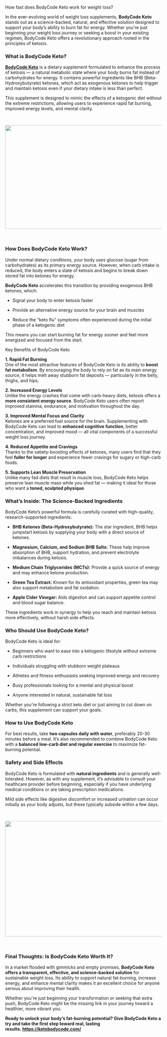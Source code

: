 How fast does BodyCode Keto work for weight loss?

<div id="post-body-9123279653457851493" class="post-body entry-content float-container">
<p data-end="644" data-start="261">In the ever-evolving world of weight loss supplements, <strong data-end="333" data-start="316">BodyCode Keto</strong> stands out as a science-backed, natural, and effective solution designed to support your body&rsquo;s ability to burn fat for energy. Whether you're just beginning your weight loss journey or seeking a boost in your existing regimen, BodyCode Keto offers a revolutionary approach rooted in the principles of ketosis.</p>
<h3 data-end="672" data-start="646">What is BodyCode Keto?</h3>
<p data-end="1043" data-start="674"><a href="https://ketobodycode.com/"><strong data-end="691" data-start="674">BodyCode Keto</strong></a> is a dietary supplement formulated to enhance the process of ketosis &mdash; a natural metabolic state where your body burns fat instead of carbohydrates for energy. It contains powerful ingredients like BHB (Beta-Hydroxybutyrate) ketones, which act as exogenous ketones to help trigger and maintain ketosis even if your dietary intake is less than perfect.</p>
<p data-end="1239" data-start="1045">This supplement is designed to mimic the effects of a ketogenic diet without the extreme restrictions, allowing users to experience rapid fat burning, improved energy levels, and mental clarity.</p>
<p data-end="1239" data-start="1045">&nbsp;</p>
<div class="separator" style="clear: both; text-align: center;"><img src="https://blogger.googleusercontent.com/img/b/R29vZ2xl/AVvXsEgblBZcLxjN6-hiH9KiCdhjCd5P8IKlOsWkKORkD5issuK8wtqYs1RJjuRes23U90dhm-jGahvdZ3k8kRHVHK9hn2Gr1IOVClFRz4jr4twwABf5DX7l1KVxmsyQUC4J9HQ76W1d-Wj_bkbOTacBUG0LcXjtH0kVp52rvpGkXYZnZU939_p87iOBxZAIxwI/w640-h332/Keto%20Spark.jpg" alt="" width="640" height="332" border="0" data-original-height="531" data-original-width="1024" /></div>
<p>&nbsp;</p>
<h3 data-end="1273" data-start="1241">How Does BodyCode Keto Work?</h3>
<p data-end="1521" data-start="1275">Under normal dietary conditions, your body uses glucose (sugar from carbohydrates) as its primary energy source. However, when carb intake is reduced, the body enters a state of ketosis and begins to break down stored fat into ketones for energy.</p>
<p data-end="1611" data-start="1523"><strong data-end="1540" data-start="1523">BodyCode Keto</strong> accelerates this transition by providing exogenous BHB ketones, which:</p>
<ul data-end="1817" data-start="1613">
<li data-end="1655" data-start="1613">
<p data-end="1655" data-start="1615">Signal your body to enter ketosis faster</p>
</li>
<li data-end="1721" data-start="1656">
<p data-end="1721" data-start="1658">Provide an alternative energy source for your brain and muscles</p>
</li>
<li data-end="1817" data-start="1722">
<p data-end="1817" data-start="1724">Reduce the &ldquo;keto flu&rdquo; symptoms often experienced during the initial phase of a ketogenic diet</p>
</li>
</ul>
<p data-end="1925" data-start="1819">This means you can start burning fat for energy sooner and feel more energized and focused from the start.</p>
<p>Key Benefits of BodyCode Keto</p>
<p data-end="2244" data-start="1967"><strong data-end="1991" data-start="1967">1. Rapid Fat Burning</strong><br data-end="1994" data-start="1991" /> One of the most attractive features of BodyCode Keto is its ability to <strong data-end="2089" data-start="2065">boost fat metabolism</strong>. By encouraging the body to rely on fat as its main energy source, it helps melt away stubborn fat deposits &mdash; particularly in the belly, thighs, and hips.</p>
<p data-end="2486" data-start="2246"><strong data-end="2276" data-start="2246">2. Increased Energy Levels</strong><br data-end="2279" data-start="2276" /> Unlike the energy crashes that come with carb-heavy diets, ketosis offers a <strong data-end="2388" data-start="2355">more consistent energy source</strong>. BodyCode Keto users often report improved stamina, endurance, and motivation throughout the day.</p>
<p data-end="2759" data-start="2488"><strong data-end="2528" data-start="2488">3. Improved Mental Focus and Clarity</strong><br data-end="2531" data-start="2528" /> Ketones are a preferred fuel source for the brain. Supplementing with BodyCode Keto can lead to <strong data-end="2658" data-start="2627">enhanced cognitive function</strong>, better concentration, and improved mood &mdash; all vital components of a successful weight loss journey.</p>
<p data-end="2964" data-start="2761"><strong data-end="2797" data-start="2761">4. Reduced Appetite and Cravings</strong><br data-end="2800" data-start="2797" /> Thanks to the satiety-boosting effects of ketones, many users find that they feel <strong data-end="2903" data-start="2882">fuller for longer</strong> and experience fewer cravings for sugary or high-carb foods.</p>
<p data-end="3192" data-start="2966"><strong data-end="3006" data-start="2966">5. Supports Lean Muscle Preservation</strong><br data-end="3009" data-start="3006" /> Unlike many fad diets that result in muscle loss, BodyCode Keto helps preserve lean muscle mass while you shed fat &mdash; making it ideal for those who want a <strong data-end="3191" data-start="3163">toned, sculpted physique</strong>.</p>
<h3 data-end="3248" data-start="3199">What&rsquo;s Inside: The Science-Backed Ingredients</h3>
<p data-end="3354" data-start="3250">BodyCode Keto&rsquo;s powerful formula is carefully curated with high-quality, research-supported ingredients:</p>
<ul data-end="3987" data-start="3356">
<li data-end="3502" data-start="3356">
<p data-end="3502" data-start="3358"><strong data-end="3397" data-start="3358">BHB Ketones (Beta-Hydroxybutyrate):</strong> The star ingredient, BHB helps jumpstart ketosis by supplying your body with a direct source of ketones.</p>
</li>
<li data-end="3658" data-start="3503">
<p data-end="3658" data-start="3505"><strong data-end="3550" data-start="3505">Magnesium, Calcium, and Sodium BHB Salts:</strong> These help improve absorption of BHB, support hydration, and prevent electrolyte imbalances during ketosis.</p>
</li>
<li data-end="3767" data-start="3659">
<p data-end="3767" data-start="3661"><strong data-end="3699" data-start="3661">Medium Chain Triglycerides (MCTs):</strong> Provide a quick source of energy and may enhance ketone production.</p>
</li>
<li data-end="3887" data-start="3768">
<p data-end="3887" data-start="3770"><strong data-end="3792" data-start="3770">Green Tea Extract:</strong> Known for its antioxidant properties, green tea may also support metabolism and fat oxidation.</p>
</li>
<li data-end="3987" data-start="3888">
<p data-end="3987" data-start="3890"><strong data-end="3914" data-start="3890">Apple Cider Vinegar:</strong> Aids digestion and can support appetite control and blood sugar balance.</p>
</li>
</ul>
<p data-end="4107" data-start="3989">These ingredients work in synergy to help you reach and maintain ketosis more effectively, without harsh side effects.</p>
<h3 data-end="4147" data-start="4114">Who Should Use BodyCode Keto?</h3>
<p data-end="4176" data-start="4149">BodyCode Keto is ideal for:</p>
<ul data-end="4508" data-start="4178">
<li data-end="4267" data-start="4178">
<p data-end="4267" data-start="4180">Beginners who want to ease into a ketogenic lifestyle without extreme carb restrictions</p>
</li>
<li data-end="4322" data-start="4268">
<p data-end="4322" data-start="4270">Individuals struggling with stubborn weight plateaus</p>
</li>
<li data-end="4394" data-start="4323">
<p data-end="4394" data-start="4325">Athletes and fitness enthusiasts seeking improved energy and recovery</p>
</li>
<li data-end="4455" data-start="4395">
<p data-end="4455" data-start="4397">Busy professionals looking for a mental and physical boost</p>
</li>
<li data-end="4508" data-start="4456">
<p data-end="4508" data-start="4458">Anyone interested in natural, sustainable fat loss</p>
</li>
</ul>
<p data-end="4630" data-start="4510">Whether you're following a strict keto diet or just aiming to cut down on carbs, this supplement can support your goals.</p>
<h3 data-end="4665" data-start="4637">How to Use BodyCode Keto</h3>
<p data-end="4901" data-start="4667">For best results, take <strong data-end="4723" data-start="4690">two capsules daily with water</strong>, preferably 20-30 minutes before a meal. It&rsquo;s also recommended to combine BodyCode Keto with a <strong data-end="4866" data-start="4819">balanced low-carb diet and regular exercise</strong> to maximize fat-burning potential.</p>
<h3 data-end="4935" data-start="4908">Safety and Side Effects</h3>
<p data-end="5221" data-start="4937">BodyCode Keto is formulated with <strong data-end="4993" data-start="4970">natural ingredients</strong> and is generally well-tolerated. However, as with any supplement, it&rsquo;s advisable to consult your healthcare provider before beginning, especially if you have underlying medical conditions or are taking prescription medications.</p>
<p data-end="5378" data-start="5223">Mild side effects like digestive discomfort or increased urination can occur initially as your body adjusts, but these typically subside within a few days.</p>
<p data-end="5378" data-start="5223">&nbsp;</p>
<div class="separator" style="clear: both; text-align: center;"><img src="https://blogger.googleusercontent.com/img/b/R29vZ2xl/AVvXsEgabEmmBi0wPOFLbmV0GDXqX2h5MiHfutksagbef_GDbfLUYgqikimP_hIHAD8_6i8G8ZM7gvyAYzL9ek7yvAlDFp-kBg1dTFytKFb30UMIFDRMlu2w-ahbgPo5n3cKbZ6-nEza1B6osn1meFGFpg1K-8NcGv-r0O4QTOsHlwtOZqb3tFdT-jhtmO9pPWk/w640-h370/BodyCode%20Ketog.webp" alt="" width="640" height="370" border="0" data-original-height="778" data-original-width="1349" /></div>
<p>&nbsp;</p>
<h3 data-end="6125" data-start="6079">Final Thoughts: Is BodyCode Keto Worth It?</h3>
<p data-end="6454" data-start="6127">In a market flooded with gimmicks and empty promises, <strong data-end="6259" data-start="6181">BodyCode Keto offers a transparent, effective, and science-backed solution</strong> for sustainable weight loss. Its ability to support natural fat-burning, increase energy, and enhance mental clarity makes it an excellent choice for anyone serious about improving their health.</p>
<p data-end="6627" data-start="6456">Whether you're just beginning your transformation or seeking that extra push, BodyCode Keto might be the missing link in your journey toward a healthier, more vibrant you.</p>
<p data-end="6762" data-start="6629"><strong data-end="6762" data-start="6629">Ready to unlock your body&rsquo;s fat-burning potential? Give BodyCode Keto a try and take the first step toward real, lasting results.&nbsp;<a href="https://ketobodycode.com/">https://ketobodycode.com/</a></strong></p>
</div>
<p>&nbsp;</p>
